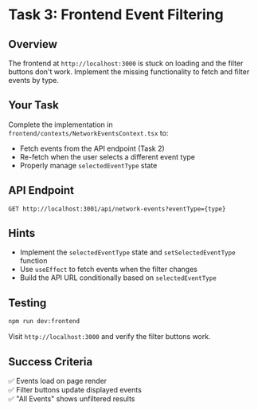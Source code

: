 # Task 3: Frontend Event Filtering

## Overview
The frontend at `http://localhost:3000` is stuck on loading and the filter buttons don't work. Implement the missing functionality to fetch and filter events by type.

## Your Task
Complete the implementation in `frontend/contexts/NetworkEventsContext.tsx` to:
- Fetch events from the API endpoint (Task 2)
- Re-fetch when the user selects a different event type
- Properly manage `selectedEventType` state

## API Endpoint
```
GET http://localhost:3001/api/network-events?eventType={type}
```

## Hints
- Implement the `selectedEventType` state and `setSelectedEventType` function
- Use `useEffect` to fetch events when the filter changes
- Build the API URL conditionally based on `selectedEventType`

## Testing
```bash
npm run dev:frontend
```
Visit `http://localhost:3000` and verify the filter buttons work.

## Success Criteria
✅ Events load on page render  
✅ Filter buttons update displayed events  
✅ "All Events" shows unfiltered results

